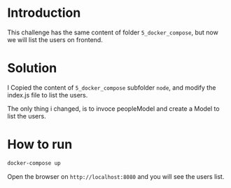 # Introduction

This challenge has the same content of folder `5_docker_compose`, but now we will list the users on frontend.

# Solution

I Copied the content of `5_docker_compose` subfolder `node`, and modify the index.js file to list the users.

The only thing i changed, is to invoce peopleModel and create a Model to list the users.

# How to run

```bash
docker-compose up
```

Open the browser on `http://localhost:8080` and you will see the users list.
